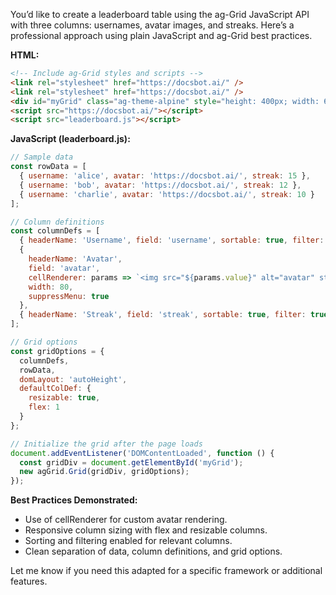 You’d like to create a leaderboard table using the ag-Grid JavaScript API with three columns: usernames, avatar images, and streaks. Here’s a professional approach using plain JavaScript and ag-Grid best practices.

**HTML:**
```html
<!-- Include ag-Grid styles and scripts -->
<link rel="stylesheet" href="https://docsbot.ai/" />
<link rel="stylesheet" href="https://docsbot.ai/" />
<div id="myGrid" class="ag-theme-alpine" style="height: 400px; width: 600px;"></div>
<script src="https://docsbot.ai/"></script>
<script src="leaderboard.js"></script>
```

**JavaScript (leaderboard.js):**
```javascript
// Sample data
const rowData = [
  { username: 'alice', avatar: 'https://docsbot.ai/', streak: 15 },
  { username: 'bob', avatar: 'https://docsbot.ai/', streak: 12 },
  { username: 'charlie', avatar: 'https://docsbot.ai/', streak: 10 }
];

// Column definitions
const columnDefs = [
  { headerName: 'Username', field: 'username', sortable: true, filter: true },
  {
    headerName: 'Avatar',
    field: 'avatar',
    cellRenderer: params => `<img src="${params.value}" alt="avatar" style="width:32px;height:32px;border-radius:50%;" />`,
    width: 80,
    suppressMenu: true
  },
  { headerName: 'Streak', field: 'streak', sortable: true, filter: true }
];

// Grid options
const gridOptions = {
  columnDefs,
  rowData,
  domLayout: 'autoHeight',
  defaultColDef: {
    resizable: true,
    flex: 1
  }
};

// Initialize the grid after the page loads
document.addEventListener('DOMContentLoaded', function () {
  const gridDiv = document.getElementById('myGrid');
  new agGrid.Grid(gridDiv, gridOptions);
});
```

**Best Practices Demonstrated:**
- Use of cellRenderer for custom avatar rendering.
- Responsive column sizing with flex and resizable columns.
- Sorting and filtering enabled for relevant columns.
- Clean separation of data, column definitions, and grid options.

Let me know if you need this adapted for a specific framework or additional features.